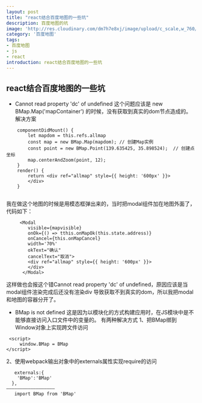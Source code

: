 ```yaml
---
layout: post
title: "react结合百度地图的一些坑"
description: 百度地图的坑
image: 'http://res.cloudinary.com/dm7h7e8xj/image/upload/c_scale,w_760/v1502208952/contact-post_gnaojy.png'
category: '百度地图'
tags:
- 百度地图
- js
- react
introduction: react结合百度地图的一些坑
---
```

## react结合百度地图的一些坑
- Cannot read property 'dc' of undefined
这个问题应该是 new BMap.Map('mapContainer') 的时候，没有获取到真实的dom节点造成的。
解决方案
```
    componentDidMount() {
        let mapdom = this.refs.allmap
        const map = new BMap.Map(mapdom); // 创建Map实例
        const point = new BMap.Point(139.635425, 35.898524);  // 创建点坐标  
        map.centerAndZoom(point, 12);
    }
    render() {
        return <div ref="allmap" style={{ height: '600px' }}>
        </div>
    }
 
```
我在做这个地图的时候是用模态框弹出来的，当时把modal组件加在地图外面了，代码如下：
```
     <Modal
        visible={mapvisible}
        onOk={() => tthis.onMapOk(this.state.address)}
        onCancel={this.onMapCancel}
        width='70%'
        okText="确认"
        cancelText="取消">
        <div ref="allmap" style={{ height: '600px' }}>
        </div>
      </Modal>
```
这样做也会报这个错Cannot read property 'dc' of undefined，原因应该是当modal组件渲染完成后还没有渲染div 导致获取不到真实的dom，所以我把modal和地图的容器分开了。
- BMap is not defined
这是因为以模块化的方式构建应用时，在JS模块中是不能够直接访问入口文件中的变量的。
有两种解决方式
1、把BMap绑到Window对象上实现跨文件访问
```
 <script>
     window.BMap = BMap
</script>
```
2、使用webpack输出对象中的externals属性实现require的访问
```
   externals:{
    'BMap':'BMap'
  },
——————————————————
   import BMap from 'BMap'
```